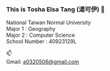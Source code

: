 ### This is Tosha Elsa Tang (湯可伊) 👋  


National Taiwan Normal University  
Major 1 : Geography  
Major 2 : Computer Science  
School Number : 40923129L  

📫  
Gmail: a0320506@gmail.com  

<!--
**ToshaETang/ToshaETang** is a ✨ _special_ ✨ repository because its `README.md` (this file) appears on your GitHub profile.

Here are some ideas to get you started:

- 🔭 I’m currently working on ...
- 🌱 I’m currently learning ...
- 👯 I’m looking to collaborate on ...
- 🤔 I’m looking for help with ...
- 💬 Ask me about ...
- 📫 How to reach me: ...
- 😄 Pronouns: ...
- ⚡ Fun fact: ...
-->
